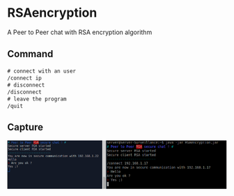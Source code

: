 # RSAencryption
A Peer to Peer chat with RSA encryption algorithm

## Command
```shell
# connect with an user
/connect ip
# disconnect
/disconnect
# leave the program
/quit
```

## Capture
![demo](capture/demo.png)
